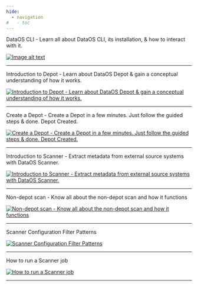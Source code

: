 ```yaml
---
hide:
  - navigation
#   - toc
---
```

DataOS CLI - Learn all about DataOS CLI, its installation, & how to interact with it.

[![Image alt text](https://img.youtube.com/vi/54uQS0vpF-Y/0.jpg)](https://www.youtube.com/watch?v=54uQS0vpF-Y)

---

Introduction to Depot - Learn about DataOS Depot & gain a conceptual understanding of how it works.

[![Introduction to Depot - Learn about DataOS Depot & gain a conceptual understanding of how it works.](https://img.youtube.com/vi/VrqwKgQ2q6w/0.jpg)](https://www.youtube.com/watch?v=VrqwKgQ2q6w)

---
Create a Depot - Create a Depot in a few minutes. Just follow the guided steps & done. Depot Created.

[![Create a Depot - Create a Depot in a few minutes. Just follow the guided steps & done. Depot Created.](https://img.youtube.com/vi/rpFE1qUqWBw/0.jpg)](https://www.youtube.com/watch?v=rpFE1qUqWBw)

---
Introduction to Scanner - Extract metadata from external source systems with DataOS Scanner.

[![Introduction to Scanner - Extract metadata from external source systems with DataOS Scanner.](https://img.youtube.com/vi/rLA8Mvx5JX0/0.jpg)](https://www.youtube.com/watch?v=rLA8Mvx5JX0)

---

Non-depot scan - Know all about the non-depot scan and how it functions

[![Non-depot scan - Know all about the non-depot scan and how it functions](https://img.youtube.com/vi/NbUckpZxu0s/0.jpg)](https://www.youtube.com/watch?v=NbUckpZxu0s)

---

Scanner Configuration Filter Patterns

[![Scanner Configuration Filter Patterns](https://img.youtube.com/vi/OeSjgSljtKg/0.jpg)](https://www.youtube.com/watch?v=OeSjgSljtKg)

---

How to run a Scanner job

[![How to run a Scanner job](https://img.youtube.com/vi/bqEgS-wxL14/0.jpg)](https://www.youtube.com/watch?v=bqEgS-wxL14)

---
